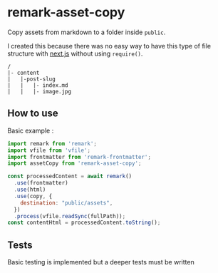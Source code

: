 # remark-asset-copy

Copy assets from markdown to a folder inside `public`.

I created this because there was no easy way to have this type of file structure with [next.js]() without using `require()`.

```text
/
|- content
|   |-post-slug
|   |   |- index.md
|   |   |- image.jpg
```

## How to use

Basic example :

``` js
import remark from 'remark';
import vfile from 'vfile';
import frontmatter from 'remark-frontmatter';
import assetCopy from 'remark-asset-copy';

const processedContent = await remark()
  .use(frontmatter)
  .use(html)
  .use(copy, {
    destination: "public/assets",
  })
  .process(vfile.readSync(fullPath));
const contentHtml = processedContent.toString();
```

## Tests

Basic testing is implemented but a deeper tests must be written
